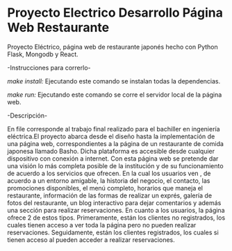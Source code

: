 # Proyecto Electrico Desarrollo Página Web Restaurante

Proyecto Eléctrico, página web de restaurante japonés hecho con Python Flask, Mongodb y React.

-Instrucciones para correrlo-

*make install:* Ejecutando este comando se instalan todas la dependencias.

*make run:* Ejecutando este comando se corre el servidor local de la página web.

-Descripción-

En file corresponde al trabajo final realizado para el bachiller en ingeniería eléctrica.El proyecto abarca desde el diseño hasta la implementación de una página web, correspondientes a la página de un restaurante de comida japonesa llamado Basho. Dicha plataforma es accesible desde cualquier dispositivo con conexión a internet. Con esta página web se pretende dar una visión lo más completa posible de la institución y de su funcionamiento de acuerdo a los servicios que ofrecen. En la cual los usuarios ven , de acuerdo a un entorno amigable, la historia del negocio, el contacto, las promociones disponibles, el menú completo, horarios que maneja el restaurante, información de las formas de realizar un exprés, galería de fotos del restaurante, un blog interactivo para dejar comentarios y además una sección para realizar reservaciones.
En cuanto a los usuarios, la página ofrece 2 de estos tipos. Primeramente, están los clientes no registrados, los cuales tienen acceso a ver toda la página pero no pueden realizar reservaciones. Seguidamente, están los clientes registrados, los cuales si tienen acceso al pueden acceder a realizar reservaciones.

